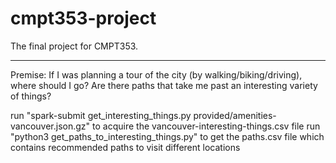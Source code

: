 # cmpt353-project

The final project for CMPT353.

-----------------------------------------------------------------------
Premise:    If I was planning a tour of the city (by walking/biking/driving), where should I go? 
            Are there paths that take me past an interesting variety of things?

run "spark-submit get_interesting_things.py provided/amenities-vancouver.json.gz" to acquire the vancouver-interesting-things.csv file
run "python3 get_paths_to_interesting_things.py" to get the paths.csv file which contains recommended paths to visit different locations
